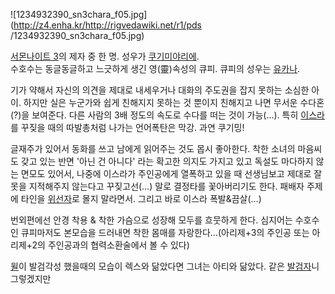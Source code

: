 ![1234932390_sn3chara_f05.jpg](http://z4.enha.kr/http://rigvedawiki.net/r1/pds
/1234932390_sn3chara_f05.jpg)

[서몬나이트 3](%EC%84%9C%EB%AA%AC%EB%82%98%EC%9D%B4%ED%8A%B8%203.md)의 제자 중 한 명.
성우가 [쿠기미야리에](%EC%BF%A0%EA%B8%B0%EB%AF%B8%EC%95%BC%20%EB%A6%AC%EC%97%90.md).  
수호수는 동글동글하고 느긋하게 생긴 영(靈)속성의 큐피. 큐피의 성우는
[유카나](%EC%9C%A0%EC%B9%B4%EB%82%98.md).

기가 약해서 자신의 의견을 제대로 내세우거나 대화의 주도권을 잡지 못하는 소심한 아이. 하지만 실은 누군가와 쉽게 친해지지 못하는 것 뿐이지
친해지고 나면 무서운 수다혼(?)을 보여준다. 다른 사람의 3배 정도의 속도로 수다를 떠는 것이 가능(…). 특히 [이스라](%EC%9D%B4%EC%8A%A4%EB%9D%BC%20%EB%A0%88%EB%B9%84%EB%85%B8%EC%8A%A4.md)를 꾸짖을 때의
따발총처럼 나가는 언어폭탄은 막강. 과연 쿠기밍!

글재주가 있어서 동화를 쓰고 남에게 읽어주는 것도 몹시 좋아한다. 착한 소녀의 마음씨도 갖고 있는 반면 '아닌 건 아니다' 라는 확고한
의지도 가지고 있고 독설도 마다하지 않는 면모도 있어서, 나중에 이스라가 주인공에게 열폭하고 있을 때 선생님보고 제대로 잘못을 지적해주지
않는다고 꾸짖고선(…) 말로 결정타를 꽃아버리기도 한다. 패배자 주제에 타인을
[위선자](%EC%9C%84%EC%84%A0%EC%9E%90.md)로 몰지 말라면서. 그리고 바로 이스라 폭발&끔살(…)

번외편에선 안경 착용 & 착한 가슴으로 성장해 모두를 흐뭇하게 한다. 심지어는 수호수인 큐피마저도 본모습을 드러내면 착한 몸매를
자랑한다…(아리제+3의 주인공 또는 아리제+2의 주인공과의 협력소환술에서 볼 수 있다)  

[윌](%EC%9C%8C%20%EB%A7%90%EB%94%94%EB%8B%88.md)이 발검각성 했을때의 모습이 렉스와 닮았다면 그녀는
아티와 닮았다. 같은 [발검자](%EC%A0%81%EA%B2%A9%EC%9E%90.md)니 그렇겠지만

  

